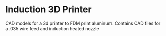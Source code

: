# Induction 3D Printer

CAD models for a 3d printer to FDM print aluminum. Contains CAD files for a .035 wire feed and induction heated nozzle
